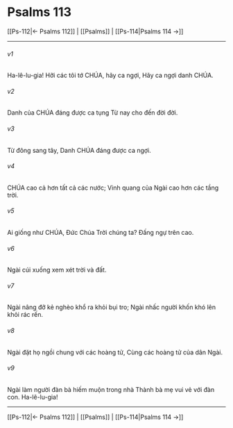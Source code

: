# Psalms 113

[[Ps-112|← Psalms 112]] | [[Psalms]] | [[Ps-114|Psalms 114 →]]
***



###### v1 
Ha-lê-lu-gia! Hỡi các tôi tớ CHÚA, hãy ca ngợi, Hãy ca ngợi danh CHÚA. 

###### v2 
Danh của CHÚA đáng được ca tụng Từ nay cho đến đời đời. 

###### v3 
Từ đông sang tây, Danh CHÚA đáng được ca ngợi. 

###### v4 
CHÚA cao cả hơn tất cả các nước; Vinh quang của Ngài cao hơn các tầng trời. 

###### v5 
Ai giống như CHÚA, Đức Chúa Trời chúng ta? Đấng ngự trên cao. 

###### v6 
Ngài cúi xuống xem xét trời và đất. 

###### v7 
Ngài nâng đỡ kẻ nghèo khổ ra khỏi bụi tro; Ngài nhấc người khốn khó lên khỏi rác rến. 

###### v8 
Ngài đặt họ ngồi chung với các hoàng tử, Cùng các hoàng tử của dân Ngài. 

###### v9 
Ngài làm người đàn bà hiếm muộn trong nhà Thành bà mẹ vui vẻ với đàn con. Ha-lê-lu-gia!

***
[[Ps-112|← Psalms 112]] | [[Psalms]] | [[Ps-114|Psalms 114 →]]
